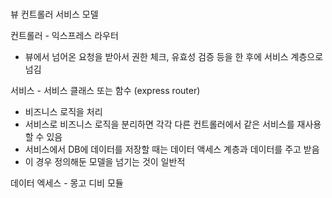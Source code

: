 # 
뷰
컨트롤러
서비스
모델

컨트롤러 - 익스프레스 라우터
- 뷰에서 넘어온 요청을 받아서 권한 체크, 유효성 검증 등을 한 후에 서비스 계층으로 넘김

서비스 - 서비스 클래스 또는 함수 (express router)
- 비즈니스 로직을 처리
- 서비스로 비즈니스 로직을 분리하면 각각 다른 컨트롤러에서 같은 서비스를 재사용할 수 있음
- 서비스에서 DB에 데이터를 저장할 때는 데이터 액세스 계층과 데이터를 주고 받음
- 이 경우 정의해둔 모델을 넘기는 것이 일반적

데이터 엑세스 - 몽고 디비 모듈 